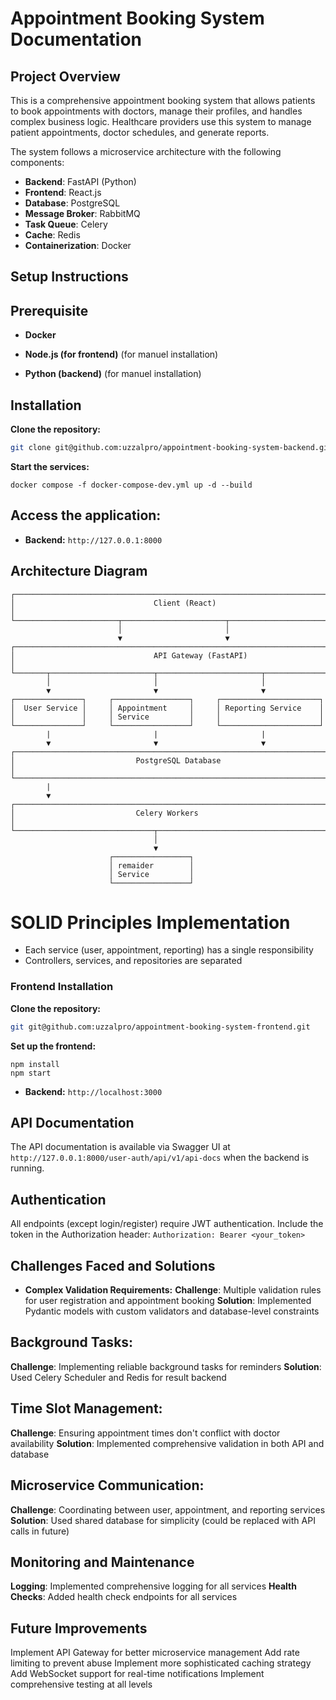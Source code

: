 # Appointment Booking System Documentation

## Project Overview

This is a comprehensive appointment booking system that allows patients to book appointments with doctors, manage their profiles, and handles complex business logic. Healthcare providers use this system to manage patient appointments, doctor schedules, and generate reports.

The system follows a microservice architecture with the following components:

- **Backend**: FastAPI (Python)
- **Frontend**: React.js
- **Database**: PostgreSQL
- **Message Broker**: RabbitMQ
- **Task Queue**: Celery
- **Cache**: Redis
- **Containerization**: Docker

## Setup Instructions

## Prerequisite
- **Docker**

- **Node.js (for frontend)** (for manuel installation)
- **Python (backend)** (for manuel installation)

## Installation
**Clone the repository:**
   ```bash
   git clone git@github.com:uzzalpro/appointment-booking-system-backend.git
   ```
**Start the services:**
```
docker compose -f docker-compose-dev.yml up -d --build
```
## Access the application:
- **Backend:** ```http://127.0.0.1:8000```

## Architecture Diagram
```
┌───────────────────────────────────────────────────────────────────────────────┐
│                               Client (React)                                   │
└───────────────────────┬───────────────────────┬───────────────────────────────┘
                        │                       │
                        ▼                       ▼
┌───────────────────────────────────────────────────────────────────────────────┐
│                               API Gateway (FastAPI)                            │
└───────┬───────────────────────┬───────────────────────┬───────────────────────┘
        │                       │                       │
        ▼                       ▼                       ▼
┌───────────────┐     ┌─────────────────┐     ┌──────────────────────┐
│  User Service │     │ Appointment     │     │ Reporting Service    │
│               │     │ Service         │     │                      │
└───────────────┘     └─────────────────┘     └──────────────────────┘
        |                       |                       |
        ▼                       ▼                       ▼
┌───────────────────────────────────────────────────────────────────────────────┐
│                           PostgreSQL Database                                 │
└───────────────────────────────────────────────────────────────────────────────┘
        |
        ▼
┌───────────────────────────────────────────────────────────────────────────────┐
│                           Celery Workers                                      │
└───────────────────────────────┬───────────────────────────────────────────────┘
                                │                    
                                ▼                      
                      ┌─────────────────┐    
                      │ remaider        │  
                      │ Service         │     
                      └─────────────────┘     

```

# SOLID Principles Implementation
 - Each service (user, appointment, reporting) has a single responsibility
 - Controllers, services, and repositories are separated

### Frontend Installation
**Clone the repository:**
   ```bash
   git git@github.com:uzzalpro/appointment-booking-system-frontend.git
   ```
**Set up the frontend:**
```cd frontend
npm install
npm start
```
- **Backend:** ```http://localhost:3000```

## API Documentation

The API documentation is available via Swagger UI at ```http://127.0.0.1:8000/user-auth/api/v1/api-docs``` when the backend is running.

## Authentication
All endpoints (except login/register) require JWT authentication. Include the token in the Authorization header:
```Authorization: Bearer <your_token>```

## Challenges Faced and Solutions
- **Complex Validation Requirements:**
**Challenge**: Multiple validation rules for user registration and appointment booking
**Solution**: Implemented Pydantic models with custom validators and database-level constraints

## Background Tasks:
**Challenge**: Implementing reliable background tasks for reminders
**Solution**: Used Celery Scheduler and Redis for result backend

## Time Slot Management:
**Challenge**: Ensuring appointment times don't conflict with doctor availability
**Solution**: Implemented comprehensive validation in both API and database

## Microservice Communication:
**Challenge**: Coordinating between user, appointment, and reporting services
**Solution**: Used shared database for simplicity (could be replaced with API calls in future)


## Monitoring and Maintenance
**Logging**: Implemented comprehensive logging for all services
**Health Checks**: Added health check endpoints for all services

## Future Improvements
Implement API Gateway for better microservice management
Add rate limiting to prevent abuse
Implement more sophisticated caching strategy
Add WebSocket support for real-time notifications
Implement comprehensive testing at all levels


